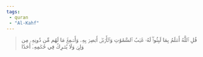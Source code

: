 ```yaml
---
tags: 
 - quran 
 - "Al-Kahf"
---
```


> قُلِ ٱللَّهُ أَعۡلَمُ بِمَا لَبِثُواْۖ لَهُۥ غَيۡبُ ٱلسَّمَٰوَٰتِ وَٱلۡأَرۡضِۖ أَبۡصِرۡ بِهِۦ وَأَسۡمِعۡۚ مَا لَهُم مِّن دُونِهِۦ مِن وَلِيّٖ وَلَا يُشۡرِكُ فِي حُكۡمِهِۦٓ أَحَدٗا
